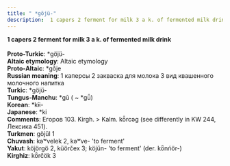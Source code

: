 ```yaml
---
title: " *göjü-"
description:  1 capers 2 ferment for milk 3 a k. of fermented milk drink
---
```

<p data-pagefind-weight="0.5">
<strong> 1 capers 2 ferment for milk 3 a k. of fermented milk drink</strong><br><br>
<strong>Proto-Turkic</strong>:  *göjü-<br>
<strong>Altaic etymology</strong>:  Altaic etymology<br>
<strong> Proto-Altaic</strong>:  *gṑje<br>
<strong>Russian meaning</strong>:  1 каперсы 2 закваска для молока 3 вид квашенного молочного напитка<br>
<strong>Turkic</strong>:  *göjü-<br>
<strong>Tungus-Manchu</strong>:  *gū ( ~ *gǖ)<br>
<strong>Korean</strong>:  *kɨ̄i-<br>
<strong>Japanese</strong>:  *ki<br>
<strong>Comments</strong>:  Егоров 103. Kirgh. > Kalm. kȫrcǝg (see differently in KW 244, Лексика 451).<br>
<strong>Turkmen</strong>:  göjül 1<br>
<strong>Chuvash</strong>:  kǝʷvelek 2, kǝʷve- 'to ferment'<br>
<strong>Yakut</strong>:  köjörgö 2, küörčex 3; köjün- 'to ferment' (der. kȫnńör-)<br>
<strong>Kirghiz</strong>:  kȫrčök 3<br>

</p>

